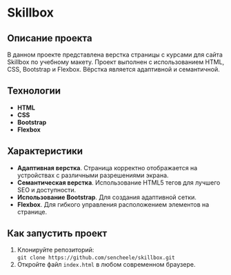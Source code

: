 # Skillbox

## Описание проекта
В данном проекте представлена верстка страницы с курсами для сайта Skillbox по учебному макету. Проект выполнен с использованием HTML, CSS, Bootstrap и Flexbox. Вёрстка является адаптивной и семантичной.

## Технологии
- **HTML**
- **CSS**
- **Bootstrap**
- **Flexbox**

## Характеристики
- **Адаптивная верстка**. Страница корректно отображается на устройствах с различными разрешениями экрана.
- **Семантическая верстка**. Использование HTML5 тегов для лучшего SEO и доступности.
- **Использование Bootstrap**. Для создания адаптивной сетки.
- **Flexbox**. Для гибкого управления расположением элементов на странице.

## Как запустить проект
1. Клонируйте репозиторий:  
   `git clone https://github.com/sencheele/skillbox.git`
2. Откройте файл `index.html` в любом современном браузере.
